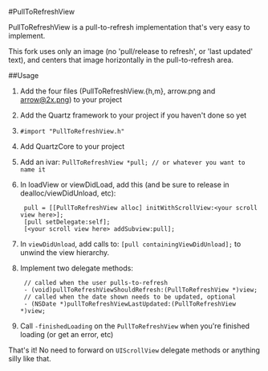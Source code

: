 #PullToRefreshView

PullToRefreshView is a pull-to-refresh implementation that's very easy to implement.

This fork uses only an image (no 'pull/release to refresh', or 'last updated' text), and centers that image horizontally in the pull-to-refresh area.

##Usage

1. Add the four files (PullToRefreshView.{h,m}, arrow.png and arrow@2x.png) to your project

2. Add the Quartz framework to your project if you haven't done so yet

3. `#import "PullToRefreshView.h"`

4. Add QuartzCore to your project

5. Add an ivar: `PullToRefreshView *pull; // or whatever you want to name it`

6. In loadView or viewDidLoad, add this (and be sure to release in dealloc/viewDidUnload, etc):

		pull = [[PullToRefreshView alloc] initWithScrollView:<your scroll view here>];
		[pull setDelegate:self];
		[<your scroll view here> addSubview:pull];

8. In `viewDidUnload`, add calls to: `[pull containingViewDidUnload];` to unwind the view hierarchy.

9. Implement two delegate methods:

		// called when the user pulls-to-refresh
		- (void)pullToRefreshViewShouldRefresh:(PullToRefreshView *)view;
		// called when the date shown needs to be updated, optional
		- (NSDate *)pullToRefreshViewLastUpdated:(PullToRefreshView *)view;
	
10. Call `-finishedLoading` on the `PullToRefreshView` when you're finished loading (or get an error, etc)

That's it! No need to forward on `UIScrollView` delegate methods or anything silly like that.
 